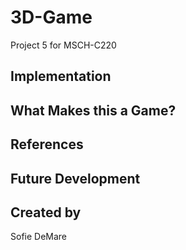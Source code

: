 # 3D-Game
Project 5 for MSCH-C220

## Implementation

## What Makes this a Game?

## References

## Future Development

## Created by
Sofie DeMare
